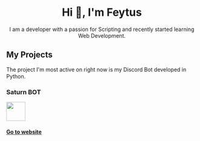 # <div align="center">Hi 👋, I'm Feytus</div>

<div align="center">I am a developer with a passion for Scripting and recently started learning Web Development.</div>

## My Projects
The project I'm most active on right now is my Discord Bot developed in Python.
<img src="https://cdn.icon-icons.com/icons2/112/PNG/512/python_18894.png" width="15"/>

### Saturn BOT

<img src="https://cdn.icon-icons.com/icons2/2613/PNG/512/astronomy_neptune_galaxy_planet_space_system_universe_icon_156870.png" width="50"/>

#### <a href="hhtps://feytus.github.io/Neptun">Go to website</a>